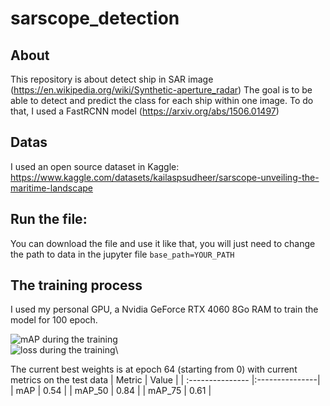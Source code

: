 # sarscope_detection


## About

This repository is about detect ship in SAR image (https://en.wikipedia.org/wiki/Synthetic-aperture_radar)
The goal is to be able to detect and predict the class for each ship within one image. To do that, I used a FastRCNN model (https://arxiv.org/abs/1506.01497)

## Datas
I used an open source dataset in Kaggle: https://www.kaggle.com/datasets/kailaspsudheer/sarscope-unveiling-the-maritime-landscape

## Run the file:

You can download the file and use it like that, you will just need to change the path to data in the jupyter file
```base_path=YOUR_PATH```

## The training process
I used my personal GPU, a Nvidia GeForce RTX 4060 8Go RAM to train the model for 100 epoch.

![mAP during the training](assets/map_score.png "mAP during the training")\
![loss during the training](assets/loss_training.png "loss during the training")\

The current best weights is at epoch 64 (starting from 0) with current metrics on the test data
| Metric  | Value     |
| :--------------- |:---------------|
| mAP  | 0.54       |
| mAP_50  | 0.84            |
| mAP_75  | 0.61         |
